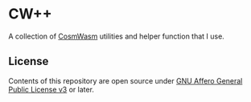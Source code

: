 # CW++

A collection of [CosmWasm](https://github.com/CosmWasm/cosmwasm) utilities and helper function that I use.

## License

Contents of this repository are open source under [GNU Affero General Public License v3](./LICENSE) or later.
